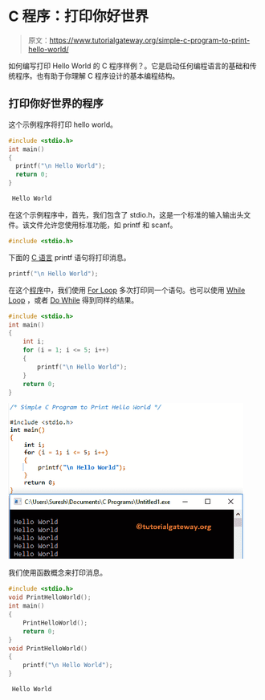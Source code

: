 # C 程序：打印你好世界

> 原文：<https://www.tutorialgateway.org/simple-c-program-to-print-hello-world/>

如何编写打印 Hello World 的 C 程序样例？。它是启动任何编程语言的基础和传统程序。也有助于你理解 C 程序设计的基本编程结构。

## 打印你好世界的程序

这个示例程序将打印 hello world。

```c
#include <stdio.h>
int main()
{
  printf("\n Hello World");
  return 0;
}
```

```c
 Hello World
```

在这个示例程序中，首先，我们包含了 stdio.h，这是一个标准的输入输出头文件。该文件允许您使用标准功能，如 printf 和 scanf。

```c
#include <stdio.h>
```

下面的 [C 语言](https://www.tutorialgateway.org/c-programming/) printf 语句将打印消息。

```c
printf("\n Hello World");
```

在这个[程序](https://www.tutorialgateway.org/c-programming-examples/)中，我们使用 [For Loop](https://www.tutorialgateway.org/for-loop-in-c-programming/) 多次打印同一个语句。也可以使用 [While Loop](https://www.tutorialgateway.org/while-loop-in-c/) ，或者 [Do While](https://www.tutorialgateway.org/do-while-loop-in-c/) 得到同样的结果。

```c
#include <stdio.h>
int main()
{
	int i;
	for (i = 1; i <= 5; i++)
	{
		printf("\n Hello World");
	}
	return 0;
}
```

![Simple C Program to Print Hello World 2](img/55599b5f3e42e7ff836f68091cabd6c5.png)

我们使用函数概念来打印消息。

```c
#include <stdio.h>
void PrintHelloWorld();
int main()
{
	PrintHelloWorld();
	return 0;
}
void PrintHelloWorld()
{
	printf("\n Hello World");
}
```

```c
 Hello World
```